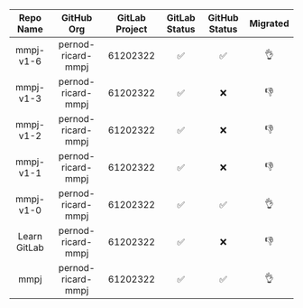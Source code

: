 | Repo Name | GitHub Org | GitLab Project | GitLab Status | GitHub Status | Migrated |
| :---: | :---: | :---: | :---: | :---: | :---: |
| mmpj-v1-6 | pernod-ricard-mmpj | 61202322 | :white_check_mark: | :white_check_mark: | :ok_hand: |
| mmpj-v1-3 | pernod-ricard-mmpj | 61202322 | :white_check_mark: | :x: | :thumbsdown: |
| mmpj-v1-2 | pernod-ricard-mmpj | 61202322 | :white_check_mark: | :x: | :thumbsdown: |
| mmpj-v1-1 | pernod-ricard-mmpj | 61202322 | :white_check_mark: | :x: | :thumbsdown: |
| mmpj-v1-0 | pernod-ricard-mmpj | 61202322 | :white_check_mark: | :white_check_mark: | :ok_hand: |
| Learn GitLab | pernod-ricard-mmpj | 61202322 | :white_check_mark: | :x: | :thumbsdown: |
| mmpj | pernod-ricard-mmpj | 61202322 | :white_check_mark: | :white_check_mark: | :ok_hand: |
